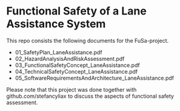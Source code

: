 # Functional Safety of a Lane Assistance System

This repo consists the following documents for the FuSa-project.

* 01_SafetyPlan_LaneAssistance.pdf
* 02_HazardAnalysisAndRiskAssessment.pdf
* 03_FunctionalSafetyConcept_LaneAssistance.pdf
* 04_TechnicalSafetyConcept_LaneAssistance.pdf
* 05_SoftwareRequirementsAndArchitecture_LaneAssistance.pdf

Please note that this project was done together with github.com/stefancyliax to discuss the aspects of functional safety assessment.

